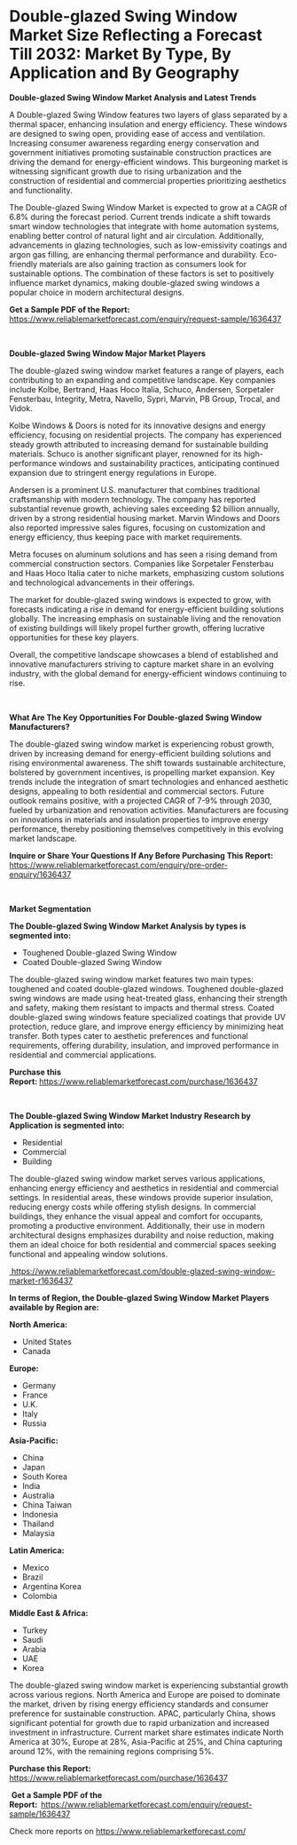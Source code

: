 <p><h1>Double-glazed Swing Window Market Size Reflecting a Forecast Till 2032: Market By Type, By Application and By Geography</h1></p><p><strong>Double-glazed Swing Window Market Analysis and Latest Trends</strong></p>
<p><p>A Double-glazed Swing Window features two layers of glass separated by a thermal spacer, enhancing insulation and energy efficiency. These windows are designed to swing open, providing ease of access and ventilation. Increasing consumer awareness regarding energy conservation and government initiatives promoting sustainable construction practices are driving the demand for energy-efficient windows. This burgeoning market is witnessing significant growth due to rising urbanization and the construction of residential and commercial properties prioritizing aesthetics and functionality.</p><p>The Double-glazed Swing Window Market is expected to grow at a CAGR of 6.8% during the forecast period. Current trends indicate a shift towards smart window technologies that integrate with home automation systems, enabling better control of natural light and air circulation. Additionally, advancements in glazing technologies, such as low-emissivity coatings and argon gas filling, are enhancing thermal performance and durability. Eco-friendly materials are also gaining traction as consumers look for sustainable options. The combination of these factors is set to positively influence market dynamics, making double-glazed swing windows a popular choice in modern architectural designs.</p></p>
<p><strong>Get a Sample PDF of the Report:&nbsp;</strong> <a href="https://www.reliablemarketforecast.com/enquiry/request-sample/1636437?utm_campaign=3361&utm_medium=2&utm_source=Github&utm_content=ia&utm_term=23032025&utm_id=double-glazed-swing-window">https://www.reliablemarketforecast.com/enquiry/request-sample/1636437</a></p>
<p>&nbsp;</p>
<p><strong>Double-glazed Swing Window Major Market Players</strong></p>
<p><p>The double-glazed swing window market features a range of players, each contributing to an expanding and competitive landscape. Key companies include Kolbe, Bertrand, Haas Hoco Italia, Schuco, Andersen, Sorpetaler Fensterbau, Integrity, Metra, Navello, Sypri, Marvin, PB Group, Trocal, and Vidok.</p><p>Kolbe Windows & Doors is noted for its innovative designs and energy efficiency, focusing on residential projects. The company has experienced steady growth attributed to increasing demand for sustainable building materials. Schuco is another significant player, renowned for its high-performance windows and sustainability practices, anticipating continued expansion due to stringent energy regulations in Europe.</p><p>Andersen is a prominent U.S. manufacturer that combines traditional craftsmanship with modern technology. The company has reported substantial revenue growth, achieving sales exceeding $2 billion annually, driven by a strong residential housing market. Marvin Windows and Doors also reported impressive sales figures, focusing on customization and energy efficiency, thus keeping pace with market requirements.</p><p>Metra focuses on aluminum solutions and has seen a rising demand from commercial construction sectors. Companies like Sorpetaler Fensterbau and Haas Hoco Italia cater to niche markets, emphasizing custom solutions and technological advancements in their offerings.</p><p>The market for double-glazed swing windows is expected to grow, with forecasts indicating a rise in demand for energy-efficient building solutions globally. The increasing emphasis on sustainable living and the renovation of existing buildings will likely propel further growth, offering lucrative opportunities for these key players.</p><p>Overall, the competitive landscape showcases a blend of established and innovative manufacturers striving to capture market share in an evolving industry, with the global demand for energy-efficient windows continuing to rise.</p></p>
<p>&nbsp;</p>
<p><strong>What Are The Key Opportunities For Double-glazed Swing Window Manufacturers?</strong></p>
<p><p>The double-glazed swing window market is experiencing robust growth, driven by increasing demand for energy-efficient building solutions and rising environmental awareness. The shift towards sustainable architecture, bolstered by government incentives, is propelling market expansion. Key trends include the integration of smart technologies and enhanced aesthetic designs, appealing to both residential and commercial sectors. Future outlook remains positive, with a projected CAGR of 7-9% through 2030, fueled by urbanization and renovation activities. Manufacturers are focusing on innovations in materials and insulation properties to improve energy performance, thereby positioning themselves competitively in this evolving market landscape.</p></p>
<p><strong>Inquire or Share Your Questions If Any Before Purchasing This Report:</strong> <a href="https://www.reliablemarketforecast.com/enquiry/pre-order-enquiry/1636437?utm_campaign=3361&utm_medium=2&utm_source=Github&utm_content=ia&utm_term=23032025&utm_id=double-glazed-swing-window">https://www.reliablemarketforecast.com/enquiry/pre-order-enquiry/1636437</a></p>
<p>&nbsp;</p>
<p><strong>Market Segmentation</strong></p>
<p><strong>The Double-glazed Swing Window Market Analysis by types is segmented into:</strong></p>
<p><ul><li>Toughened Double-glazed Swing Window</li><li>Coated Double-glazed Swing Window</li></ul></p>
<p><p>The double-glazed swing window market features two main types: toughened and coated double-glazed windows. Toughened double-glazed swing windows are made using heat-treated glass, enhancing their strength and safety, making them resistant to impacts and thermal stress. Coated double-glazed swing windows feature specialized coatings that provide UV protection, reduce glare, and improve energy efficiency by minimizing heat transfer. Both types cater to aesthetic preferences and functional requirements, offering durability, insulation, and improved performance in residential and commercial applications.</p></p>
<p><strong>Purchase this Report:&nbsp;</strong><a href="https://www.reliablemarketforecast.com/purchase/1636437?utm_campaign=3361&utm_medium=2&utm_source=Github&utm_content=ia&utm_term=23032025&utm_id=double-glazed-swing-window">https://www.reliablemarketforecast.com/purchase/1636437</a></p>
<p>&nbsp;</p>
<p><strong>The Double-glazed Swing Window Market Industry Research by Application is segmented into:</strong></p>
<p><ul><li>Residential</li><li>Commercial</li><li>Building</li></ul></p>
<p><p>The double-glazed swing window market serves various applications, enhancing energy efficiency and aesthetics in residential and commercial settings. In residential areas, these windows provide superior insulation, reducing energy costs while offering stylish designs. In commercial buildings, they enhance the visual appeal and comfort for occupants, promoting a productive environment. Additionally, their use in modern architectural designs emphasizes durability and noise reduction, making them an ideal choice for both residential and commercial spaces seeking functional and appealing window solutions.</p></p>
<p><a href="https://www.reliablemarketforecast.com/double-glazed-swing-window-market-r1636437?utm_campaign=3361&utm_medium=2&utm_source=Github&utm_content=ia&utm_term=23032025&utm_id=double-glazed-swing-window">&nbsp;https://www.reliablemarketforecast.com/double-glazed-swing-window-market-r1636437</a></p>
<p><strong>In terms of Region, the Double-glazed Swing Window Market Players available by Region are:</strong></p>
<p>
    <p> <strong> North America: </strong>
        <ul>
            <li>United States</li>
            <li>Canada</li>
        </ul>
        </p> 
    <p> <strong> Europe: </strong>
        <ul>
            <li>Germany</li>
            <li>France</li>
            <li>U.K.</li>
            <li>Italy</li>
            <li>Russia</li>
        </ul>
        </p> 
    <p> <strong> Asia-Pacific: </strong>
        <ul>
            <li>China</li>
            <li>Japan</li>
            <li>South Korea</li>
            <li>India</li>
            <li>Australia</li>
            <li>China Taiwan</li>
            <li>Indonesia</li>
            <li>Thailand</li>
            <li>Malaysia</li>
        </ul>
        </p> 
    <p> <strong> Latin America: </strong>
        <ul>
            <li>Mexico</li>
            <li>Brazil</li>
            <li>Argentina Korea</li>
            <li>Colombia</li>
        </ul>
        </p> 
    <p> <strong> Middle East & Africa: </strong>
        <ul>
            <li>Turkey</li>
            <li>Saudi</li>
            <li>Arabia</li>
            <li>UAE</li>
            <li>Korea</li>
        </ul>
    </p>
    </p>
<p><p>The double-glazed swing window market is experiencing substantial growth across various regions. North America and Europe are poised to dominate the market, driven by rising energy efficiency standards and consumer preference for sustainable construction. APAC, particularly China, shows significant potential for growth due to rapid urbanization and increased investment in infrastructure. Current market share estimates indicate North America at 30%, Europe at 28%, Asia-Pacific at 25%, and China capturing around 12%, with the remaining regions comprising 5%.</p></p>
<p><strong>Purchase this Report: </strong><a href="https://www.reliablemarketforecast.com/purchase/1636437?utm_campaign=3361&utm_medium=2&utm_source=Github&utm_content=ia&utm_term=23032025&utm_id=double-glazed-swing-window">https://www.reliablemarketforecast.com/purchase/1636437</a></p>
<p>&nbsp;<strong>Get a Sample PDF of the Report:&nbsp;&nbsp;</strong><a href="https://www.reliablemarketforecast.com/enquiry/request-sample/1636437?utm_campaign=3361&utm_medium=2&utm_source=Github&utm_content=ia&utm_term=23032025&utm_id=double-glazed-swing-window">https://www.reliablemarketforecast.com/enquiry/request-sample/1636437</a></p>
<p><strong></strong></p>
<p>Check more reports on <a href="https://www.reliablemarketforecast.com/?utm_campaign=3361&utm_medium=2&utm_source=Github&utm_content=ia&utm_term=23032025&utm_id=double-glazed-swing-window">https://www.reliablemarketforecast.com/</a></p>